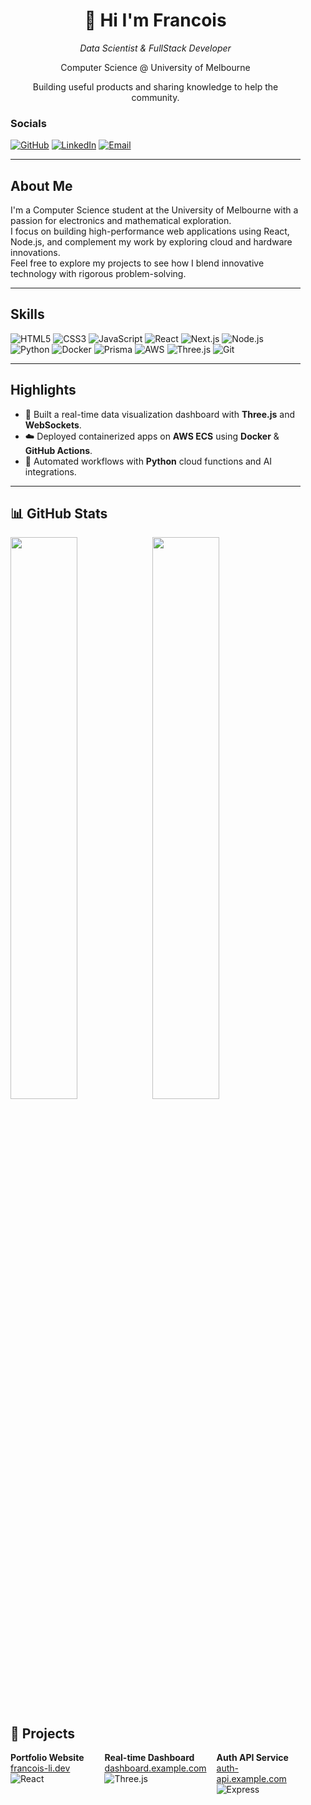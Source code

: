 <!-- 左侧栏 -->
<div width="250px" style="float:left; margin-right:40px;">
  <!-- 名字 & 职业 - 居中对齐 -->
  <div align="center">
    <h1>👋 Hi I'm Francois</h1>
    <p><em>Data Scientist & FullStack Developer</em></p>
    <p>Computer Science @ University of Melbourne</p>
    <p>Building useful products and sharing knowledge to help the community.</p>
  </div>
 
  <!-- Socials及以下内容 - 左对齐 -->
  <div align="left">
    
### Socials  
<p>
  <a href="https://github.com/FRANCOIS128"><img src="https://img.shields.io/badge/GitHub-181717?logo=github&logoColor=white" alt="GitHub"/></a>
  <a href="https://www.linkedin.com/in/francoisli08"><img src="https://img.shields.io/badge/LinkedIn-0077B5?logo=linkedin&logoColor=white" alt="LinkedIn"/></a>
  <a href="mailto:franlijd08@gmail.com"><img src="https://img.shields.io/badge/Email-D14836?logo=gmail&logoColor=white" alt="Email"/></a>
</p>

---

## About Me
I'm a Computer Science student at the University of Melbourne with a passion for electronics and mathematical exploration.  
I focus on building high-performance web applications using React, Node.js, and complement my work by exploring cloud and hardware innovations.  
Feel free to explore my projects to see how I blend innovative technology with rigorous problem-solving.

---

## Skills  
<p>
  <img src="https://img.shields.io/badge/HTML5-E34F26?logo=html5&logoColor=white" alt="HTML5"/>
  <img src="https://img.shields.io/badge/CSS3-1572B6?logo=css3&logoColor=white" alt="CSS3"/>
  <img src="https://img.shields.io/badge/JavaScript-F7DF1E?logo=javascript&logoColor=black" alt="JavaScript"/>
  <img src="https://img.shields.io/badge/React-20232A?logo=react&logoColor=61DAFB" alt="React"/>
  <img src="https://img.shields.io/badge/Next.js-000000?logo=next.js&logoColor=white" alt="Next.js"/>
  <img src="https://img.shields.io/badge/Node.js-339933?logo=node.js&logoColor=white" alt="Node.js"/>
  <img src="https://img.shields.io/badge/Python-3776AB?logo=python&logoColor=white" alt="Python"/>
  <img src="https://img.shields.io/badge/Docker-2496ED?logo=docker&logoColor=white" alt="Docker"/>
  <img src="https://img.shields.io/badge/Prisma-2D3748?logo=prisma&logoColor=white" alt="Prisma"/>
  <img src="https://img.shields.io/badge/AWS-232F3E?logo=amazonaws&logoColor=white" alt="AWS"/>
  <img src="https://img.shields.io/badge/Three.js-000000?logo=three.js&logoColor=white" alt="Three.js"/>
  <img src="https://img.shields.io/badge/Git-F05032?logo=git&logoColor=white" alt="Git"/>
</p>

---

## Highlights
- 🎯 Built a real-time data visualization dashboard with **Three.js** and **WebSockets**.  
- ☁️ Deployed containerized apps on **AWS ECS** using **Docker** & **GitHub Actions**.  
- 🤖 Automated workflows with **Python** cloud functions and AI integrations.  

---

## 📊 GitHub Stats

<p align="left">
  <img src="https://github-readme-stats.vercel.app/api?username=francois128&show_icons=true&theme=tokyonight" width="48%" />
  <img src="https://github-readme-stats.vercel.app/api/top-langs?username=francois128&layout=compact&theme=tokyonight" width="48%" />
</p>

## 🚀 Projects

<div style="display: grid; grid-template-columns: repeat(3, 1fr); gap: 1rem;">

  <!-- Card 1 -->
  <div>
    <strong>Portfolio Website</strong><br/>
    <a href="https://francois-li.dev" target="_blank">francois-li.dev</a><br/>
    <img src="https://img.shields.io/badge/React-20232A?logo=react&logoColor=61DAFB" alt="React" />
    <!-- ... -->
  </div>

  <!-- Card 2 -->
  <div>
    <strong>Real-time Dashboard</strong><br/>
    <a href="https://dashboard.example.com" target="_blank">dashboard.example.com</a><br/>
    <img src="https://img.shields.io/badge/Three.js-000000?logo=three.js&logoColor=white" alt="Three.js" />
    <!-- ... -->
  </div>

  <!-- Card 3 -->
  <div>
    <strong>Auth API Service</strong><br/>
    <a href="https://auth-api.example.com" target="_blank">auth-api.example.com</a><br/>
    <img src="https://img.shields.io/badge/Express-000000?logo=express&logoColor=white" alt="Express" />
    <!-- ... -->
  </div>

</div>



</div>
